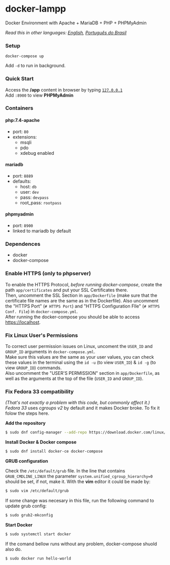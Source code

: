 # docker-lampp
Docker Environment with Apache + MariaDB + PHP + PHPMyAdmin  

*Read this in other languages: [English](README.md), [Português do Brasil](README.pt-BR.md)*

### Setup
```shell
docker-compose up
```
Add `-d` to run in background.

### Quick Start
Access the **/app** content in browser by typing [`127.0.0.1`](http://127.0.0.1)  
Add `:8900` to view **PHPMyAdmin**

### Containers
#### php:7.4-apache
  - port: `80`
  - extensions:
    - msqli
    - pdo
    - xdebug enabled

#### mariadb
  - port: `8889`
  - defaults:
    - host: `db`
    - user: `dev`
    - pass: `devpass`
    - root_pass: `rootpass`

#### phpmyadmin
  - port: `8900`
  - linked to mariadb by default

### Dependences
  - docker
  - docker-compose

### Enable HTTPS (only to phpserver)
To enable the HTTPS Protocol, *before running docker-compose*, create the path `app/certificates` and put your SSL Certificates there.  
Then, uncomment the SSL Section in `app/Dockerfile` (make sure that the certificate file names are the same as in the Dockerfile). Also uncomment the "HTTPS Port" (`# HTTPS Port`) and "HTTPS Configuration FIle" (`# HTTPS Conf. File`) in `docker-compose.yml`.  
After running the docker-compose you should be able to access [https://localhost](https://localhost).

### Fix Linux User's Permissions
To correct user permission issues on Linux, uncoment the `USER_ID` and `GROUP_ID` arguments in `docker-compose.yml`.  
Make sure this values are the same as your user values, you can check these values in the terminal using the `id -u` (to view `USER_ID`) & `id -g` (to view `GROUP_ID`) commands.  
Also uncomment the "USER'S PERMISSION" section in `app/Dockerfile`, as well as the arguments at the top of the file (`USER_ID` and `GROUP_ID`).

### Fix Fedora 33 compatibility
_(That's not exactly a problem with this code, but commonly affect it.)_  
*Fedora 33* uses _cgroups v2_ by default and it makes Docker broke. To fix it folow the steps here.  

**Add the repository**

```bash
$ sudo dnf config-manager --add-repo https://download.docker.com/linux/fedora/docker-ce.repo
```

**Install Docker & Docker compose**

```bash
$ sudo dnf install docker-ce docker-compose
```

**GRUB configuration**

Check the `/etc/default/grub` file. In the line that contains `GRUB_CMDLINE_LINUX` the parameter `system.unified_cgroup_hierarchy=0` should be set, if not, make it. With the **vim** editor it could be made by:

```bash
$ sudo vim /etc/default/grub
```

If some change was necesary in this file, run the following command to update grub config:

```bash
$ sudo grub2-mkconfig
```

**Start Docker**
```bash
$ sudo systemctl start docker
```

If the comand bellow runs without any problem, docker-compose shuold also do. 
```
$ sudo docker run hello-world
```
